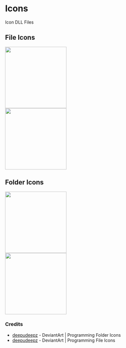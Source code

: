 <h1>Icons</h1>
<p>Icon DLL Files</p>
<h2>File Icons</h2>
<img src="https://images-wixmp-ed30a86b8c4ca887773594c2.wixmp.com/i/fe0f60a3-0a4b-4d93-bbb3-ecc52da29ce3/deylqfb-044ed2c4-d173-43e9-a9b2-66dbd291524f.png" width=200><br />
</img><img src="https://images-wixmp-ed30a86b8c4ca887773594c2.wixmp.com/i/fe0f60a3-0a4b-4d93-bbb3-ecc52da29ce3/deynduz-69329e82-9834-4ea0-af23-a81b5a2f8197.png" width=200></img>
<h2>Folder Icons</h2>
<img src="https://images-wixmp-ed30a86b8c4ca887773594c2.wixmp.com/i/fe0f60a3-0a4b-4d93-bbb3-ecc52da29ce3/deylp7r-d823070d-5dc6-4ceb-b119-cfe66e614578.png" width=200><br />
</img><img src="https://images-wixmp-ed30a86b8c4ca887773594c2.wixmp.com/i/fe0f60a3-0a4b-4d93-bbb3-ecc52da29ce3/deyne3z-eea9247c-7ef9-4922-b412-0d021c961109.png" width=200></img>
<h3>Credits</h3>
<ul>
<li><a href="https://www.deviantart.com/deepudeepz">deepudeepz</a> - DeviantArt | Programming Folder Icons</li>
<li><a href="https://www.deviantart.com/deepudeepz">deepudeepz</a> - DeviantArt | Programming File Icons</li>
</ul>
